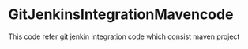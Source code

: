 # GitJenkinsIntegrationMavencode
This code refer git jenkin integration code which consist maven project
